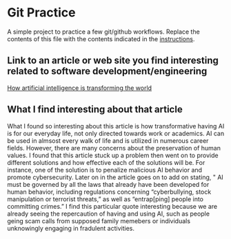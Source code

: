 # Git Practice
A simple project to practice a few git/github workflows.  Replace the contents of this file with the contents indicated in the [instructions](./instructions.md).
## Link to an article or web site you find interesting related to software development/engineering
[How artificial intelligence is transforming the world](https://www.brookings.edu/articles/how-artificial-intelligence-is-transforming-the-world/)

## What I find interesting about that article
What I found so interesting about this article is how transformative having AI is for our everyday life, not only directed towards work or academics. AI can be used in almsost every walk of life and is utilized in numerous career fields. However, there are many concerns about the preservation of human values. I found that this article stuck up a problem then went on to provide different solutions and how effective each of the solutions will be. For instance, one of the solution is to penalize malicious AI behavior and promote cybersecurity. Later on in the article goes on to add on stating, " AI must be governed by all the laws that already have been developed for human behavior, including regulations concerning “cyberbullying, stock manipulation or terrorist threats,” as well as “entrap[ping] people into committing crimes.” I find this particular quote interesting because we are already seeing the repercaution of having and using AI, such as people geing scam calls from supposed family memebers or individuals unknowingly engaging in fradulent activities. 
